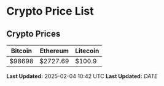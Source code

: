 # Crypto Price List

## Crypto Prices
| Bitcoin | Ethereum | Litecoin |
| ------- | -------- | -------- |
| $98698 | $2727.69 | $100.9 |
**Last Updated:** 2025-02-04 10:42 UTC
**Last Updated:** $DATE$
